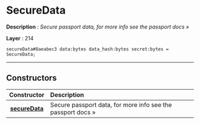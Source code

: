 # SecureData

**Description** : *Secure passport data, for more info see the passport docs &raquo;*

**Layer** : 214

```tl
secureData#8aeabec3 data:bytes data_hash:bytes secret:bytes = SecureData;
```

---

## Constructors

| Constructor | Description |
| :---: | :--- |
| [**secureData**](constructor/secureData) | Secure passport data, for more info see the passport docs » |